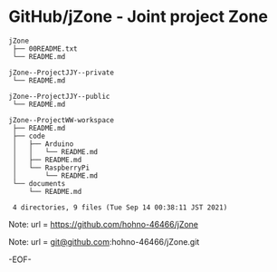# GitHub/jZone - Joint project Zone

    jZone
     ├── 00README.txt
     └── README.md

    jZone--ProjectJJY--private
     └── README.md

    jZone--ProjectJJY--public
     └── README.md

    jZone--ProjectWW-workspace
     ├── README.md
     ├── code
     │   ├── Arduino
     │   │   └── README.md
     │   ├── README.md
     │   └── RaspberryPi
     │       └── README.md
     └── documents
         └── README.md
     
     4 directories, 9 files (Tue Sep 14 00:38:11 JST 2021)

<!---
====

## Overview

jZone中のフォルダ/ファイルについての一般的な情報提供する．

Providing general information for the files and folders in the "jZone".

## Description

See 00README.txt

## Requirement

none.

## Usage

none.

## Installation

none.

## References

none.

## Licence

undefined.

## Author

[hohno-46466](https://github.com/hohno-46466) (@hohno_at_kuimc)

# See Also

See also 00README.txt, if prepared.

Thu Apr  9 14:57:40 JST 2020
-->

Note: 	url = https://github.com/hohno-46466/jZone

Note:   url = git@github.com:hohno-46466/jZone.git

-EOF-
